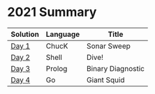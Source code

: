 # 2021 Summary

| Solution                     | Language   | Title                   |
| ---------------------------- | ---------- | ----------------------- |
| [Day 1](../2021/day_01.ck)   | ChucK      | Sonar Sweep             |
| [Day 2](../2021/day_02.sh)   | Shell      | Dive!                   |
| [Day 3](../2021/day_03.pl)   | Prolog     | Binary Diagnostic       |
| [Day 4](../2021/day_04.go)   | Go         | Giant Squid             |
